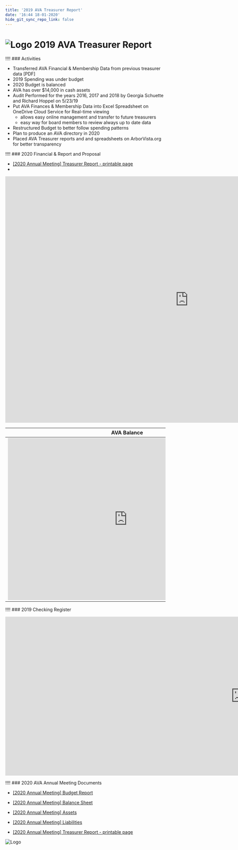 ```yaml
---
title: '2019 AVA Treasurer Report'
date: '16:44 18-01-2020'
hide_git_sync_repo_link: false
---
```


[Logo]: /images/Oak_Tree2_100.png

# ![Logo] 2019 AVA  Treasurer Report

!!!! ### Activities

- Transferred AVA Financial & Membership Data from previous treasurer data [PDF]
- 2019 Spending was under budget
- 2020 Budget is balanced
- AVA has over $14,000 in cash assets
- Audit Performed for the years 2016, 2017 and 2018 by Georgia Schuette and Richard Hoppel on 5/23/19
- Put AVA Finances & Membership Data into Excel Spreadsheet on OneDrive Cloud Service for Real-time viewing
  - allows easy online management and transfer to future treasurers
  - easy way for board members to review always up to date data
- Restructured Budget to better follow spending patterns
- Plan to produce an AVA directory in 2020
- Placed AVA Treasurer reports and and spreadsheets on ArborVista.org for better transparency

!!!! ### 2020 Financial & Report and Proposal
- [\[2020 Annual Meeting\] Treasurer Report - printable page]
- 
<iframe width="1150" height="775" frameborder="0" scrolling="no" src="https://onedrive.live.com/embed?resid=88FCEE2150B75169%21421072&authkey=%21AEQX_0SXjI8GpIA&em=2&wdAllowInteractivity=False&Item=Budget_2020P&wdHideGridlines=True&wdDownloadButton=True&wdInConfigurator=True"></iframe>

AVA Balance | AVA Liabilities
--- | ---
<iframe width="750" height="510" frameborder="0" scrolling="no" src="https://onedrive.live.com/embed?resid=88FCEE2150B75169%21421072&authkey=%21AEQX_0SXjI8GpIA&em=2&wdAllowInteractivity=False&Item=Balance_2020&wdHideGridlines=True&wdDownloadButton=True&wdInConfigurator=True"></iframe> | <iframe width="650" height="510" frameborder="0" scrolling="no" src="https://onedrive.live.com/embed?resid=88FCEE2150B75169%21421072&authkey=%21AEQX_0SXjI8GpIA&em=2&wdAllowInteractivity=False&Item=Liabilities_2020&wdHideGridlines=True&wdDownloadButton=True&wdInConfigurator=True"></iframe>

!!!! ### 2019 Checking Register

<iframe width="1500" height="500" frameborder="0" scrolling="no" src="https://onedrive.live.com/embed?resid=88FCEE2150B75169%21421072&authkey=%21AEQX_0SXjI8GpIA&em=2&wdAllowInteractivity=False&Item=Register_2019&wdHideGridlines=True&wdDownloadButton=True&wdInConfigurator=True"></iframe>

!!!! ### 2020 AVA Annual Meeting Documents
- [\[2020 Annual Meeting\] Budget Report](https://1drv.ms/b/s!AmlRt1Ah7vyImdlzYLyzVG_IeMCSdw?e=bmsqDZ)
- [\[2020 Annual Meeting\] Balance Sheet](https://1drv.ms/b/s!AmlRt1Ah7vyImdl5ecNxhNjyrN89zA?e=6yiv1s)
- [\[2020 Annual Meeting\] Assets](https://1drv.ms/b/s!AmlRt1Ah7vyImdl0fhyaGc6PvV6-_A?e=NfeFTu)
- [\[2020 Annual Meeting\] Liabilities](https://1drv.ms/b/s!AmlRt1Ah7vyImdl3Qg5OxLNUzdm_Ng?e=GNY2Pg)

- [\[2020 Annual Meeting\] Treasurer Report - printable page]

[\[2020 Annual Meeting\] Treasurer Report - printable page]: https://1drv.ms/b/s!AmlRt1Ah7vyImdl2TQkhrjkzRVY43A?e=DxU9Tu
  
![Logo]
